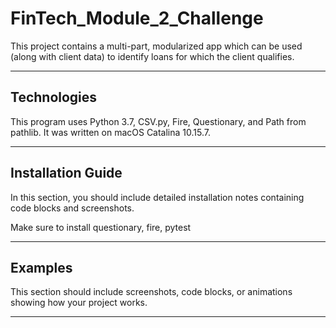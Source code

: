 # FinTech_Module_2_Challenge

This project contains a multi-part, modularized app which can be used (along with client data) to identify loans for which the client qualifies. 

---

## Technologies

This program uses Python 3.7, CSV.py, Fire, Questionary, and Path from pathlib. It was written on macOS Catalina 10.15.7.

---

## Installation Guide

In this section, you should include detailed installation notes containing code blocks and screenshots.

Make sure to install questionary, fire, pytest



---

## Examples

This section should include screenshots, code blocks, or animations showing how your project works.

---
